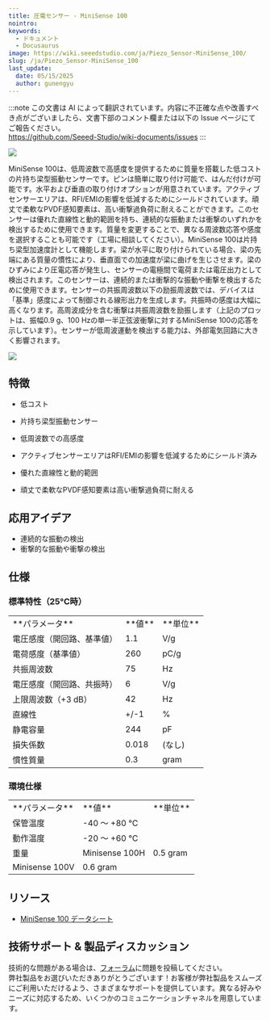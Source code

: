 ```yaml
---
title: 圧電センサー - MiniSense 100
nointro:
keywords:
  - ドキュメント
  - Docusaurus
image: https://wiki.seeedstudio.com/ja/Piezo_Sensor-MiniSense_100/
slug: /ja/Piezo_Sensor-MiniSense_100
last_update:
  date: 05/15/2025
  author: gunengyu
---
```

:::note
この文書は AI によって翻訳されています。内容に不正確な点や改善すべき点がございましたら、文書下部のコメント欄または以下の Issue ページにてご報告ください。  
https://github.com/Seeed-Studio/wiki-documents/issues
:::

![](http://bz.seeedstudio.com/depot/images/product/vbs1.jpg)

MiniSense 100は、低周波数で高感度を提供するために質量を搭載した低コストの片持ち梁型振動センサーです。ピンは簡単に取り付け可能で、はんだ付けが可能です。水平および垂直の取り付けオプションが用意されています。アクティブセンサーエリアは、RFI/EMIの影響を低減するためにシールドされています。頑丈で柔軟なPVDF感知要素は、高い衝撃過負荷に耐えることができます。このセンサーは優れた直線性と動的範囲を持ち、連続的な振動または衝撃のいずれかを検出するために使用できます。質量を変更することで、異なる周波数応答や感度を選択することも可能です（工場に相談してください）。MiniSense 100は片持ち梁型加速度計として機能します。梁が水平に取り付けられている場合、梁の先端にある質量の慣性により、垂直面での加速度が梁に曲げを生じさせます。梁のひずみにより圧電応答が発生し、センサーの電極間で電荷または電圧出力として検出されます。このセンサーは、連続的または衝撃的な振動や衝撃を検出するために使用できます。センサーの共振周波数以下の励振周波数では、デバイスは「基準」感度によって制御される線形出力を生成します。共振時の感度は大幅に高くなります。高周波成分を含む衝撃は共振周波数を励振します（上記のプロットは、振幅0.9 g、100 Hzの単一半正弦波衝撃に対するMiniSense 100の応答を示しています）。センサーが低周波運動を検出する能力は、外部電気回路に大きく影響されます。

[![](https://files.seeedstudio.com/wiki/Seeed-WiKi/docs/images/300px-Get_One_Now_Banner-ragular.png)](https://www.seeedstudio.com/Piezo-Sensor-MiniSense-100-p-426.html)


## 特徴

* 低コスト

* 片持ち梁型振動センサー

* 低周波数での高感度

* アクティブセンサーエリアはRFI/EMIの影響を低減するためにシールド済み

* 優れた直線性と動的範囲

* 頑丈で柔軟なPVDF感知要素は高い衝撃過負荷に耐える

## 応用アイデア

* 連続的な振動の検出
* 衝撃的な振動や衝撃の検出


## 仕様

### 標準特性（25°C時）

<table>
  <tbody><tr>
      <td width={500}> **パラメータ**
      </td>
      <td width={250}> **値**
      </td>
      <td width={250}> **単位**
      </td></tr>
    <tr style={{fontSize: '90%'}}>
      <td> 電圧感度（開回路、基準値）
      </td>
      <td>  1.1
      </td>
      <td>  V/g
      </td></tr>
    <tr style={{fontSize: '90%'}}>
      <td> 電荷感度（基準値）
      </td>
      <td>  260
      </td>
      <td>  pC/g
      </td></tr>
    <tr style={{fontSize: '90%'}}>
      <td> 共振周波数
      </td>
      <td>  75
      </td>
      <td>  Hz
      </td></tr>
    <tr style={{fontSize: '90%'}}>
      <td> 電圧感度（開回路、共振時）
      </td>
      <td>  6
      </td>
      <td>  V/g
      </td></tr>
    <tr style={{fontSize: '90%'}}>
      <td> 上限周波数（+3 dB）
      </td>
      <td>  42
      </td>
      <td>  Hz
      </td></tr>
    <tr style={{fontSize: '90%'}}>
      <td> 直線性
      </td>
      <td>  +/-1
      </td>
      <td>  %
      </td></tr>
    <tr style={{fontSize: '90%'}}>
      <td> 静電容量
      </td>
      <td>  244
      </td>
      <td>  pF
      </td></tr>
    <tr style={{fontSize: '90%'}}>
      <td> 損失係数
      </td>
      <td> 0.018
      </td>
      <td> (なし)
      </td></tr>
    <tr style={{fontSize: '90%'}}>
      <td> 慣性質量
      </td>
      <td>  0.3
      </td>
      <td>  gram
      </td></tr></tbody></table>


### 環境仕様

<table>
  <tbody><tr>
      <td width={500}> **パラメータ**
      </td>
      <td width={250}> **値**
      </td>
      <td width={250}> **単位**
      </td></tr>
    <tr style={{fontSize: '90%'}}>
      <td> 保管温度
      </td>
      <td colSpan={2} rowSpan={1}>  -40 ～ +80 °C
      </td></tr>
    <tr style={{fontSize: '90%'}}>
      <td> 動作温度
      </td>
      <td colSpan={2} rowSpan={1}>  -20 ～ +60 °C
      </td></tr>
    <tr style={{fontSize: '90%'}}>
      <td colSpan={1} rowSpan={2}> 重量
      </td>
      <td>  Minisense 100H
      </td>
      <td> 0.5 gram
      </td></tr>
    <tr style={{fontSize: '90%'}}>
      <td>  Minisense 100V
      </td>
      <td> 0.6 gram
      </td></tr></tbody></table>



## リソース

*   [MiniSense 100 データシート](https://files.seeedstudio.com/wiki/Piezo-Sensor---MiniSense-100/res/MiniSense_100.pdf)

## 技術サポート & 製品ディスカッション
技術的な問題がある場合は、[フォーラム](http://forum.seeedstudio.com/)に問題を投稿してください。  
弊社製品をお選びいただきありがとうございます！お客様が弊社製品をスムーズにご利用いただけるよう、さまざまなサポートを提供しています。異なる好みやニーズに対応するため、いくつかのコミュニケーションチャネルを用意しています。

<div class="button_tech_support_container">
<a href="https://forum.seeedstudio.com/" class="button_forum"></a> 
<a href="https://www.seeedstudio.com/contacts" class="button_email"></a>
</div>

<div class="button_tech_support_container">
<a href="https://discord.gg/eWkprNDMU7" class="button_discord"></a> 
<a href="https://github.com/Seeed-Studio/wiki-documents/discussions/69" class="button_discussion"></a>
</div>